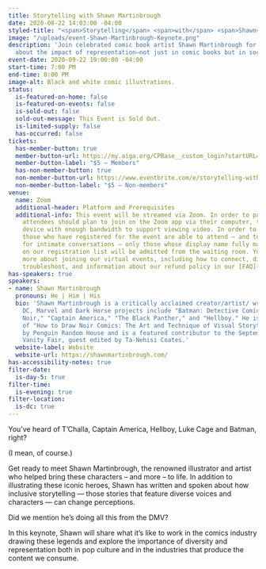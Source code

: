 ```yaml
---
title: Storytelling with Shawn Martinbrough
date: 2020-08-22 14:03:00 -04:00
styled-title: "<span>Storytelling</span> <span>with</span> <span>Shawn</span> <span>Martinbrough</span>"
image: "/uploads/event-Shawn-Martinbrough-Keynote.png"
description: 'Join celebrated comic book artist Shawn Martinbrough for a discussion
  about the impact of representation—not just in comic books but in society. '
event-date: 2020-09-22 19:00:00 -04:00
start-time: 7:00 PM
end-time: 8:00 PM
image-alt: Black and white comic illustrations.
status:
  is-featured-on-home: false
  is-featured-on-events: false
  is-sold-out: false
  sold-out-message: This Event is Sold Out.
  is-limited-supply: false
  has-occurred: false
tickets:
  has-member-button: true
  member-button-url: https://my.aiga.org/CPBase__custom_login?startURL=%2Fsetup%2Fsecur%2FRemoteAccessAuthorizationPage.apexp%3Fsource%3DCAAAAXQYHPs1ME8wMUgwMDAwMDA0Qzk1AAAA4jOLMF6i6d8hQ8b0A2fZwdJk-0OYBhHJptaFS4GLo8ANQs5ROBIBCEdp4tti91owO7Jw9jfJ-IwKg-8bmay-Eqnt7CxL-dgt4v0sOjfChSX7hT1gFHfKANFEEZObRHkmX4G5I5fH6_Jz0u6KShHrj5WbOqy-bvKa7NP31p8lLiavSgKmArbfR6H0bceNIknFJl_p00O3MbclHGq7X1_BElGK-oMqfQs9gyCT-Bss-X9yXIL0Zd5fc4NT8tz5exlqb4oiBT0sTBFa-Q82fkMToDy018S8QyqJKrR95X2YHtNHkhhcy3AdSOMpaOKVlLVoWczIQ8l2lkWsni1Guv2pxGoHqczXtyKh8xbDIOraVv7hI578GLc3iWZ3SnuSh3e49R-816mBoA3urTQVtwAs_wqUnC1Fmzxw_UZLXraAp3ln7dfFeSQMEJiUNWcA0bDsh5aTIywV1RPliaHR3dOdFE5jI1csI94ESlwedjvmTrPLCHJ3XYYkgHlTQqE-Pp59pI56cGbRindcM_O596VDdlSazerCNOsylvKsfdbSoyoHNxcKZQkXsAaTjCxjkNQVrZVq8-VYu-wfwsbXUXUuBK2Hl5iheBW_7mLs_jtplItZBTJt0yUXU5nrmNBIRoRoNvYChfwAPVdUzRXB8IcrJeNjeBLgTm_Lw42OnkDzmGai0xNjtmunAIBCQGcsI049V4aa5bWHq8WyxpDWiWcZ2-il5kX5noeElYMNazZwgDyQss3dtQ56fnbKm_Hrv2ItRWDwA56N_e5cFej2fX2M6Afee8nKiNasvd6T74FoAd-tTCENaMP-D0OCXVN4YE2t_F0H9haZIv9Th7yLKPxw0294SAzSugYA1n1URoaceVsT9BpJ7_dY1OChBrTtJNejDWYa14iH32iZ4jcG6Llmtm4%253D
  member-button-label: "$5 — Members"
  has-non-member-button: true
  non-member-button-url: https://www.eventbrite.com/e/storytelling-with-shawn-martinbrough-tickets-117860874047
  non-member-button-label: "$5 — Non-members"
venue:
  name: Zoom
  additional-header: Platform and Prerequisites
  additional-info: This event will be streamed via Zoom. In order to participate fully,
    attendees should plan to join on the Zoom app via their computer, tablet, or mobile
    device with enough bandwidth to support viewing video. In order to ensure only
    those who have registered for the event are able to attend — and to create space
    for intimate conversations — only those whose display name fully matches the name
    on our registration list will be admitted from the waiting room. You can find
    more about joining our virtual events, including how to connect, directions to
    troubleshoot, and information about our refund policy in our [FAQ](/faqs/).
has-speakers: true
speakers:
- name: Shawn Martinbrough
  pronouns: He | Him | His
  bio: 'Shawn Martinbrough is a critically acclaimed creator/artist/ writer whose
    DC, Marvel and Dark Horse projects include "Batman: Detective Comics," "Luke Cage
    Noir," "Captain America," "The Black Panther," and "Hellboy." He is the author
    of "How to Draw Noir Comics: The Art and Technique of Visual Storytelling" published
    by Penguin Random House and is a featured contributor to the September issue of
    Vanity Fair, guest edited by Ta-Nehisi Coates.'
  website-label: Website
  website-url: https://shawnmartinbrough.com/
has-accessibility-notes: true
filter-date:
  is-day-5: true
filter-time:
  is-evening: true
filter-location:
  is-dc: true
---
```


You’ve heard of T’Challa, Captain America, Hellboy, Luke Cage and Batman, right?

(I mean, of course.)

Get ready to meet Shawn Martinbrough, the renowned illustrator and artist who helped bring these characters – and more –  to life. In addition to illustrating these iconic heroes, Shawn has written and spoken about how inclusive storytelling — those stories that feature diverse voices and characters — can change perceptions. 

Did we mention he’s doing all this from the DMV?

In this keynote, Shawn will share what it’s like to work in the comics industry drawing these legends and explore the importance of diversity and representation both in pop culture and in the industries that produce the content we consume. 
